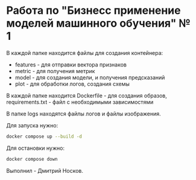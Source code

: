 # Работа по "Бизнесс применение моделей машинного обучения" № 1

В каждой папке находится файлы для создания контейнера:
  - features - для отправки вектора признаков
  - metric - для получения метрик
  - model - для создания модели, и получения предсказаний
  - plot - для обработки логов, создания схемы

В каждой папке находится Dockerfile - для создания образов, requirements.txt - файл с необходимыми зависимостями

В папке logs находятся файлы логов и файлы изображения.

Для запуска нужно:
```bash
docker compose up --build -d
```
Для остановки нужно:
```bash
docker compose down
```
Выполнил - Дмитрий Носков.
